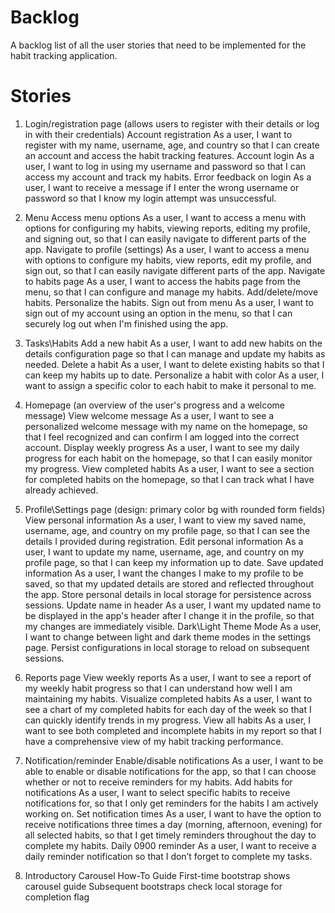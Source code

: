 # Backlog 

A backlog list of all the user stories that need to be implemented for the habit tracking application.


# Stories

1. Login/registration page (allows users to register with their details or log in with their credentials)
    Account registration
        As a user, I want to register with my name, username, age, and country so that I can create an account and access the habit tracking features.
    Account login
        As a user, I want to log in using my username and password so that I can access my account and track my habits.
    Error feedback on login
        As a user, I want to receive a message if I enter the wrong username or password so that I know my login attempt was unsuccessful.

2. Menu
    Access menu options
        As a user, I want to access a menu with options for configuring my habits, viewing reports, editing my profile, and signing out, so that I can easily navigate to different parts of the app.
    Navigate to profile  (settings)
        As a user, I want to access a menu with options to configure my habits, view reports, edit my profile, and sign out, so that I can easily navigate different parts of the app.
    Navigate to habits page
        As a user, I want to access the habits page from the menu, so that I can configure and manage my habits. Add/delete/move habits. Personalize the habits.
    Sign out from menu
        As a user, I want to sign out of my account using an option in the menu, so that I can securely log out when I'm finished using the app.

3. Tasks\Habits
    Add a new habit
        As a user, I want to add new habits on the details configuration page so that I can manage and update my habits as needed.
    Delete a habit
        As a user, I want to delete existing habits so that I can keep my habits up to date.
    Personalize a habit with color
        As a user, I want to assign a specific color to each habit to make it personal to me.

4. Homepage (an overview of the user's progress and a welcome message)
    View welcome message
        As a user, I want to see a personalized welcome message with my name on the homepage, so that I feel recognized and can confirm I am logged into the correct account.
    Display weekly progress
        As a user, I want to see my daily progress for each habit on the homepage, so that I can easily monitor my progress.
    View completed habits
        As a user, I want to see a section for completed habits on the homepage, so that I can track what I have already achieved.

5. Profile\Settings page (design: primary color bg with rounded form fields)
    View personal information
        As a user, I want to view my saved name, username, age, and country on my profile page, so that I can see the details I provided during registration.
    Edit personal information
        As a user, I want to update my name, username, age, and country on my profile page, so that I can keep my information up to date.
    Save updated information
        As a user, I want the changes I make to my profile to be saved, so that my updated details are stored and reflected throughout the app.
        Store personal details in local storage for persistence across sessions.
    Update name in header
        As a user, I want my updated name to be displayed in the app's header after I change it in the profile, so that my changes are immediately visible.
    Dark\Light Theme Mode
        As a user, I want to change between light and dark theme modes in the settings page.
        Persist configurations in local storage to reload on subsequent sessions.

6. Reports page
    View weekly reports
        As a user, I want to see a report of my weekly habit progress so that I can understand how well I am maintaining my habits.
    Visualize completed habits
        As a user, I want to see a chart of my completed habits for each day of the week so that I can quickly identify trends in my progress.
    View all habits
        As a user, I want to see both completed and incomplete habits in my report so that I have a comprehensive view of my habit tracking performance.

7. Notification/reminder
    Enable/disable notifications
        As a user, I want to be able to enable or disable notifications for the app, so that I can choose whether or not to receive reminders for my habits.
    Add habits for notifications
        As a user, I want to select specific habits to receive notifications for, so that I only get reminders for the habits I am actively working on.
    Set notification times
        As a user, I want to have the option to receive notifications three times a day (morning, afternoon, evening) for all selected habits, so that I get timely reminders throughout the day to complete my habits.
    Daily 0900 reminder
        As a user, I want to receive a daily reminder notification so that I don’t forget to complete my tasks.
    
8. Introductory Carousel How-To Guide
    First-time bootstrap shows carousel guide
    Subsequent bootstraps check local storage for completion flag
